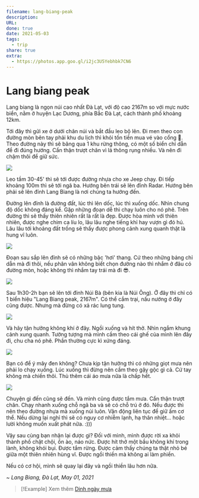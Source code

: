 ```yaml
---
filename: lang-biang-peak
description: 
URL: 
done: true
date: 2021-05-03
tags:
  - trip
share: true
extra:
  - https://photos.app.goo.gl/i2jc3U5Yebhbk7CN6
---
```


# Lang biang peak

Lang biang là ngọn núi cao nhất Đà Lạt, với độ cao 2167m so với mực nước biển, nằm ở huyện Lạc Dương, phía Bắc Đà Lạt, cách thành phố khoảng 12km.

Tới đây thì gửi xe ở dưới chân núi và bắt đầu leo bộ lên. Đi men theo con đường mòn bên tay phải khu du lịch thì khỏi tốn tiền mua vé vào cổng 🙂. Theo đường này thì sẽ băng qua 1 khu rừng thông, có một số biển chỉ dẫn để đi đúng hướng. Cẩn thận trượt chân vì lá thông rụng nhiều. Và nên đi chậm thôi để giữ sức.

![](https://i.imgur.com/Y2hH12h.jpg)


Leo tầm 30-45' thì sẽ tới được đường nhựa cho xe Jeep chạy. Đi tiếp khoảng 100m thì sẽ tới ngã ba. Hướng bên trái sẽ lên đỉnh Radar. Hướng bên phải sẽ lên đỉnh Lang Biang là nơi chúng ta hướng đến.

Đường lên đỉnh là đường đất, lúc thì lên dốc, lúc thì xuống dốc. Nhìn chung độ dốc không đáng kể.  Gặp những đoạn dễ thì chạy luôn cho nó phê. Trên đường thì sẽ thấy thiên nhiên rất là rất là đẹp. Được hòa mình với thiên nhiên, được nghe chim ca líu lo, lâu lâu nghe tiếng khỉ hay vượn gì đó hú. Lâu lâu tới khoảng đất trống sẽ thấy được phong cảnh xung quanh thật là hung vĩ luôn.

![](https://i.imgur.com/PPHUnpp.jpg)


Đoạn sau sắp lên đỉnh sẽ có những bậc 'hơi' thang. Cứ theo những bảng chỉ dẫn mà đi thôi, nếu phân vân không biết chọn đường nào thì nhắm ở đâu có đường mòn, hoặc không thì nhắm tay trái mà đi 😎.

![](https://i.imgur.com/aRSL1cT.jpg)


Sau 1h30-2h bạn sẽ lên tới đỉnh Núi Bà (bên kia là Núi Ông). Ở đây thì chỉ có 1 biển hiệu "Lang Biang peak, 2167m". Có thể cắm trại, nấu nướng ở đây cũng được. Nhưng mà đừng có xả rác lung tung.

![](https://i.imgur.com/2YwarZN.jpg)

Và hãy tận hưởng không khí ở đây. Ngồi xuống và hít thở. Nhìn ngắm khung cảnh xung quanh. Tưởng tượng mà mình cầm theo cái ghế của mình lên đây đi, chu cha nó phê. Phần thường cực kì xứng đáng.

![](https://i.imgur.com/ECALpzO.jpg)


Bạn có để ý mây đen không? Chưa kịp tận hưởng thì có những giọt mưa nên phải lo chạy xuống. Lúc xuống thì đừng nên cầm theo gậy gộc gì cả. Cứ tay không mà chiến thôi. Thủ thêm cái áo mưa nữa là chấp hết.

![](https://i.imgur.com/LlsbvpF.jpg)


Chuyện gì đến cũng sẽ đến. Và mình cũng được tắm mưa. Cẩn thận trượt chân. Chạy nhanh xuống chỗ ngã ba và sẽ có chỗ trú ở đó. Nếu được thì nên theo đường nhựa mà xuống núi luôn. Vận động liên tục để giữ ấm cơ thể. Nếu dừng lại nghỉ thì sẽ có nguy cơ nhiễm lạnh, hạ thân nhiệt... hoặc lười không muốn xuất phát nữa. :)))

Vậy sau cùng bạn nhận lại được gì? Đối với mình, mình được rời xa khỏi thành phố chật chội, ồn ào, náo nức. Được hít thở một bầu không khí trong lành, không khói bụi. Được tắm rừng. Được cảm thấy chúng ta thật nhỏ bé giữa một thiên nhiên hùng vĩ. Được ngồi thiền mà không ai làm phiền.

Nếu có cơ hội, mình sẽ quay lại đây và ngồi thiền lâu hơn nữa.

~ *Lang Biang, Đà Lạt, May 01, 2021*

> [!Example] Xem thêm
> [Dinh ngày mưa](./dinh-ngay-mua.md)
